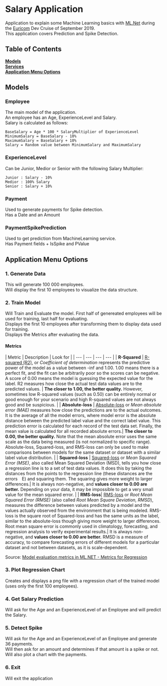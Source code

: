# Salary Application

Application to explain some Machine Learning basics with [ML.Net](https://dotnet.microsoft.com/apps/machinelearning-ai/ml-dotnet) during the [Euricom](https://www.euri.com/) Dev Cruise of September 2019.\
This application covers Prediction and Spike Detection.

## Table of Contents

**[Models](#models)**\
**[Services](#services)**\
**[Application Menu Options](#application-menu-options)**

## Models

### Employee

The main model of the application.\
An employee has an Age, ExperienceLevel and Salary.\
Salary is calculated as follows:

```
BaseSalary = Age * 100 * SalaryMultiplier of ExperienceLevel
MinimumSalary = BaseSalary - 10%
MaximumSalary = BaseSalary + 10%
Salary = Random value between MinimumSalary and MaximumSalary
```
### ExperienceLevel

Can be Junior, Medior or Senior with the following Salary Multiplier:

```
Junior : Salary - 10%
Medior : 100% Salary
Senior : Salary + 10%
```

### Payment

Used to generate payments for Spike detection.\
Has a Date and an Amount

### PaymentSpikePrediction

Used to get prediction from MachineLearning service.\
Has Payment fields + IsSpike and PValue

## Application Menu Options

### 1. Generate Data

This will generate 100 000 employees.\
Will display the first 10 employees to visualize the data structure.

### 2. Train Model

Will Train and Evaluate the model. First half of genereated employees will be used for training, last half for evaluating.\
Displays the first 10 employees after transforming them to display data used for training.\
Displays the Metrics after evaluating the data.

#### Metrics

| Metric   |   Description | Look for |
| --- | --- | ---           | ---      |
| **R-Squared** | [R-squared (R2)](https://en.wikipedia.org/wiki/Coefficient_of_determination), or *Coefficient of determination* represents the predictive power of the model as a value between -inf and 1.00. 1.00 means there is a perfect fit, and the fit can be arbitrarily poor so the scores can be negative. A score of 0.00 means the model is guessing the expected value for the label. R2 measures how close the actual test data values are to the predicted values. | **The closer to 1.00, the better quality.** However, sometimes low R-squared values (such as 0.50) can be entirely normal or good enough for your scenario and high R-squared values are not always good and be suspicious. |
| **Absolute-loss** | [Absolute-loss](https://en.wikipedia.org/wiki/Mean_absolute_error) or *Mean absolute error (MAE)* measures how close the predictions are to the actual outcomes. It is the average of all the model errors, where model error is the absolute distance between the predicted label value and the correct label value. This prediction error is calculated for each record of the test data set. Finally, the mean value is calculated for all recorded absolute errors.| **The closer to 0.00, the better quality.** Note that the mean absolute error uses the same scale as the data being measured (is not normalized to specific range). Absolute-loss, Squared-loss, and RMS-loss can only be used to make comparisons between models for the same dataset or dataset with a similar label value distribution. |
| **Squared-loss** | [Squared-loss](https://en.wikipedia.org/wiki/Mean_squared_error) or *Mean Squared Error (MSE)*, also called Mean Squared Deviation (MSD), tells you how close a regression line is to a set of test data values. It does this by taking the distances from the points to the regression line (these distances are the errors E) and squaring them. The squaring gives more weight to larger differences.| It is always non-negative, and **values closer to 0.00 are better.** Depending on your data, it may be impossible to get a very small value for the mean squared error. |
| **RMS-loss**| [RMS-loss](https://en.wikipedia.org/wiki/Root-mean-square_deviation) or *Root Mean Squared Error (RMSE)* (also called *Root Mean Square Deviation, RMSD*), measures the difference between values predicted by a model and the values actually observed from the environment that is being modeled. RMS-loss is the square root of Squared-loss and has the same units as the label, similar to the absolute-loss though giving more weight to larger differences. Root mean square error is commonly used in climatology, forecasting, and regression analysis to verify experimental results.| It is always non-negative, and **values closer to 0.00 are better.** RMSD is a measure of accuracy, to compare forecasting errors of different models for a particular dataset and not between datasets, as it is scale-dependent.

Source: [Model evaluation metrics in ML.NET - Metrics for Regression](https://docs.microsoft.com/en-us/dotnet/machine-learning/resources/metrics#metrics-for-regression)

### 3. Plot Regression Chart

Creates and displays a png file with a regression chart of the trained model (uses only the first 100 employees).

### 4. Get Salary Prediction

Will ask for the Age and an ExperienceLevel of an Employee and will predict the Salary.

### 5. Detect Spike

Will ask for the Age and an ExperienceLevel of an Employee and generate 36 payments.\
Will then ask for an amount and determines if that amount is a spike or not.\
Will also plot a chart with the payments.

### 6. Exit

Will exit the application

